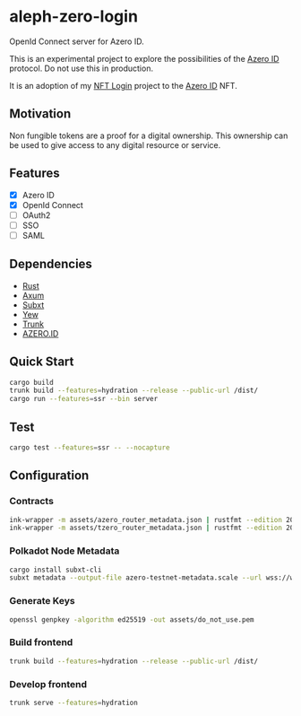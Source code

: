 # aleph-zero-login
OpenId Connect server for Azero ID.

This is an experimental project to explore the possibilities of the [Azero ID](https://azero.id/) protocol. Do not use this in production.

It is an adoption of my [NFT Login](https://github.com/nft-login/nft-login) project to the [Azero ID](https://azero.id/) NFT.

## Motivation

Non fungible tokens are a proof for a digital ownership. This ownership can be used to give access to any digital resource or service.

## Features

- [x] Azero ID
- [x] OpenId Connect
- [ ] OAuth2
- [ ] SSO
- [ ] SAML

## Dependencies

- [Rust](https://www.rust-lang.org/tools/install)
- [Axum](https://crates.io/crates/axum)
- [Subxt](https://crates.io/crates/subxt)
- [Yew](https://yew.rs/)
- [Trunk](https://trunkrs.dev/)
- [AZERO.ID](https://azero.id/)

## Quick Start

```sh
cargo build
trunk build --features=hydration --release --public-url /dist/
cargo run --features=ssr --bin server
```

## Test

```sh
cargo test --features=ssr -- --nocapture
```

## Configuration

### Contracts

```sh
ink-wrapper -m assets/azero_router_metadata.json | rustfmt --edition 2021 > src/azero/router_contract.rs
ink-wrapper -m assets/tzero_router_metadata.json | rustfmt --edition 2021 > src/tzero/router_contract.rs
```

### Polkadot Node Metadata

```sh
cargo install subxt-cli
subxt metadata --output-file azero-testnet-metadata.scale --url wss://ws.test.azero.dev:443
```

### Generate Keys

```sh
openssl genpkey -algorithm ed25519 -out assets/do_not_use.pem
```


### Build frontend

```sh
trunk build --features=hydration --release --public-url /dist/
```

### Develop frontend

```sh
trunk serve --features=hydration
```